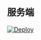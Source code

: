 

## 服务端

[![Deploy](https://www.herokucdn.com/deploy/button.png)](https://github.com/toolslog/svcbuvsdjv) 
